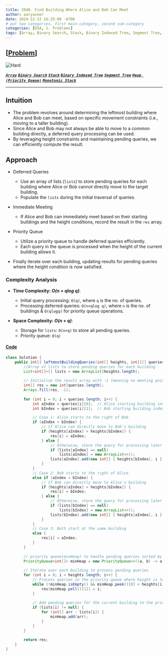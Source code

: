 ```yaml
---
title: 2940. Find Building Where Alice and Bob Can Meet
author: aaryaveer
date: 2024-12-22 16:25:00 -0700
# put two categories, first main-category, second sub-category
categories: [DSA, 1. Problems]
tags: [Array, Binary Search, Stack, Binary Indexed Tree, Segment Tree, Heap, Priority Queue, Monotonic Stack]
---
```


## [[Problem](https://leetcode.com/problems/find-building-where-alice-and-bob-can-meet/description/)]

<!-- ![Easy](https://img.shields.io/badge/Easy-green?style=for-the-badge)  -->
<!-- ![Medium](https://img.shields.io/badge/Medium-yellow?style=for-the-badge)   -->
![Hard](https://img.shields.io/badge/Hard-red?style=for-the-badge)

[**_`Array`_**](https://akr2803.github.io/tags/array/) [**_`Binary Search`_**](https://akr2803.github.io/tags/binary-search/) [**_`Stack`_**](https://akr2803.github.io/tags/stack/) [**_`Binary Indexed Tree`_**](https://akr2803.github.io/tags/binary-indexed-tree/) [**_`Segment Tree`_**](https://akr2803.github.io/tags/segment-tree/) [**_`Heap (Priority Queue)`_**](https://akr2803.github.io/tags/heap/) [**_`Monotonic Stack`_**](https://akr2803.github.io/tags/monotonic-stack/)

---

## Intuition
- The problem revolves around determining the leftmost building where Alice and Bob can meet, based on specific movement constraints (i.e., moving to a taller building). 
- Since Alice and Bob may not always be able to move to a common building directly, a deferred query processing can be used. 
- By leveraging height constraints and maintaining pending queries, we can efficiently compute the result.

## Approach
- Deferred Queries
    - Use an array of lists (`lists`) to store pending queries for each building where Alice or Bob cannot directly move to the target building.
   - Populate the `lists` during the initial traversal of queries.

- Immediate Meeting
    - If Alice and Bob can immediately meet based on their starting buildings and the height conditions, record the result in the `res` array.

- Priority Queue
   - Utilize a priority queue to handle deferred queries efficiently. 
   - Each query in the queue is processed when the height of the current building allows it.

- Finally iterate over each building, updating results for pending queries where the height condition is now satisfied.

### Complexity Analysis
- **Time Complexity: _O(n + qlog q)_**:
  - Initial query processing: `O(q)`, where `q` is the no. of queries.
  - Processing deferred queries: `O(n+qlog q)`, where `n` is the no. of buildings & `O(qlogq)` for priority queue operations.

- **Space Complexity: _O(n + q)_**:
  - Storage for `lists`: `O(n+q)` to store all pending queries.
  - Priority queue: `O(q)`

#### [Code](https://github.com/AKR-2803/DSA-Declassified/blob/main/POTD-Leetcode/December/code/FindBuildingAliceNBobCanMeet.java)
```java
class Solution {
    public int[] leftmostBuildingQueries(int[] heights, int[][] queries) {
        //Array of lists to store pending queries for each building
        List<int[]>[] lists = new ArrayList[heights.length];
        
        // Initialize the result array with -1 (meaning no meeting point found)
        int[] res = new int[queries.length];
        Arrays.fill(res, -1);
        
        for (int i = 0; i < queries.length; i++) {
            int aIndex = queries[i][0];  // Alice starting building index
            int bIndex = queries[i][1];  // Bob starting building index

            // Case 1: Alice starts to the right of Bob
            if (aIndex > bIndex) {
                // If Alice can directly move to Bob's building
                if (heights[aIndex] > heights[bIndex]) {
                    res[i] = aIndex;
                } else {
                    // Otherwise, store the query for processing later
                    if (lists[aIndex] == null)
                        lists[aIndex] = new ArrayList<>();
                    lists[aIndex].add(new int[] { heights[bIndex], i });
                }
            }
            // Case 2: Bob starts to the right of Alice
            else if (aIndex < bIndex) {
                // If Bob can directly move to Alice's building
                if (heights[aIndex] < heights[bIndex]) {
                    res[i] = bIndex;
                } else {
                    // Otherwise, store the query for processing later
                    if (lists[bIndex] == null)
                        lists[bIndex] = new ArrayList<>();
                    lists[bIndex].add(new int[] { heights[aIndex], i });
                }
            }
            // Case 3: Both start at the same building
            else {
                res[i] = aIndex;
            }
        }
        
        // priority queue(minHeap) to handle pending queries sorted by heights
        PriorityQueue<int[]> minHeap = new PriorityQueue<>((a, b) -> a[0] - b[0]);
        
        // Iterate over each building to process pending queries
        for (int i = 0; i < heights.length; i++) {
            // Process queries in the priority queue where height is less than the current building's height
            while (!minHeap.isEmpty() && minHeap.peek()[0] < heights[i]) {
                res[minHeap.poll()[1]] = i;
            }
            
            // Add pending queries for the current building to the priority queue
            if (lists[i] != null) {
                for (int[] arr : lists[i]) {
                    minHeap.add(arr);
                }
            }
        }
        
        return res;
    }
}
```